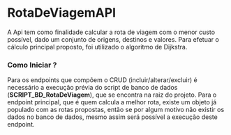 # RotaDeViagemAPI
 A Api tem como finalidade calcular a rota de viagem com o menor custo possível, dado um conjunto de origens, destinos e valores. 
 Para efetuar o cálculo principal proposto, foi utilizado o algoritmo de Dijkstra.
 
### Como Iniciar ?
Para os endpoints que compõem o CRUD (incluir/alterar/excluir) é necessário a execução prévia do script de banco de dados (**SCRIPT_BD_RotaDeViagem**), que se encontra na raiz do projeto.
Para o endpoint principal, que é quem calcula a melhor rota, existe um objeto já populado com as rotas propostas, então se por algum motivo não existir os dados no banco de dados, mesmo assim será possível a execução deste endpoint.

